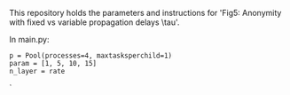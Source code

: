 This repository holds the parameters and instructions for 'Fig5: Anonymity with fixed vs variable propagation delays \tau'.


In main.py:

    p = Pool(processes=4, maxtasksperchild=1)
    param = [1, 5, 10, 15]
    n_layer = rate
`